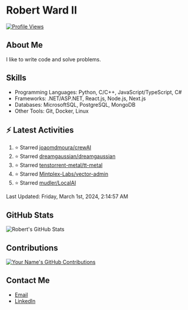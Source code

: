 
# Robert Ward II

[![Profile Views](https://komarev.com/ghpvc/?username=Robert-W-Ward)](https://github.com/Robert-W-Ward)

## About Me
I like to write code and solve problems.

## Skills
- Programming Languages: Python, C/C++, JavaScript/TypeScript, C#
- Frameworks: .NET/ASP.NET, React.js, Node.js, Next.js
- Databases: MicrosoftSQL, PostgreSQL, MongoDB
- Other Tools: Git, Docker, Linux

## :zap: Latest Activities
<!--RECENT_ACTIVITY:start-->
1. ⭐ Starred [joaomdmoura/crewAI](https://github.com/joaomdmoura/crewAI)
2. ⭐ Starred [dreamgaussian/dreamgaussian](https://github.com/dreamgaussian/dreamgaussian)
3. ⭐ Starred [tenstorrent-metal/tt-metal](https://github.com/tenstorrent-metal/tt-metal)
4. ⭐ Starred [Mintplex-Labs/vector-admin](https://github.com/Mintplex-Labs/vector-admin)
5. ⭐ Starred [mudler/LocalAI](https://github.com/mudler/LocalAI)
<!--RECENT_ACTIVITY:end-->

<!--RECENT_ACTIVITY:last_update-->
Last Updated: Friday, March 1st, 2024, 2:14:57 AM
<!--RECENT_ACTIVITY:last_update_end-->

<!--END_SECTIN:activity-->
## GitHub Stats
![Robert's GitHub Stats](https://github-readme-stats.vercel.app/api?username=Robert-W-Ward&show_icons=true&theme=radical)

## Contributions
[![Your Name's GitHub Contributions](https://github-readme-streak-stats.herokuapp.com/?user=Robert-W-Ward&theme=radical)](https://github.com/your-username)

## Contact Me
- [Email](mailto:robertwesleyward2019@gmail.com)
- [LinkedIn](https://linkedin.com/in/https://www.linkedin.com/in/robert-ward-ii/)
